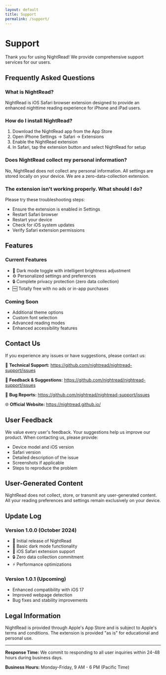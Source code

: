 ```yaml
---
layout: default
title: Support
permalink: /support/
---
```


# Support

Thank you for using NightRead! We provide comprehensive support services for our users.

## Frequently Asked Questions

### What is NightRead?
NightRead is iOS Safari browser extension designed to provide an enhanced nighttime reading experience for iPhone and iPad users.

### How do I install NightRead?
1. Download the NightRead app from the App Store
2. Open iPhone Settings → Safari → Extensions
3. Enable the NightRead extension
4. In Safari, tap the extension button and select NightRead for setup

### Does NightRead collect my personal information?
No, NightRead does not collect any personal information. All settings are stored locally on your device. We are a zero-data-collection extension.

### The extension isn't working properly. What should I do?
Please try these troubleshooting steps:
- Ensure the extension is enabled in Settings
- Restart Safari browser
- Restart your device
- Check for iOS system updates
- Verify Safari extension permissions

## Features

### Current Features
- 🌙 Dark mode toggle with intelligent brightness adjustment
- ⚙️ Personalized settings and preferences
- 🔒 Complete privacy protection (zero data collection)
- 🆓 Totally free with no ads or in-app purchases

### Coming Soon
- Additional theme options
- Custom font selection
- Advanced reading modes
- Enhanced accessibility features

## Contact Us

If you experience any issues or have suggestions, please contact us:

📧 **Technical Support:** https://github.com/nightread/nightread-support/issues

💬 **Feedback & Suggestions:** https://github.com/nightread/nightread-support/issues

🐛 **Bug Reports:** https://github.com/nightread/nightread-support/issues

🌐 **Official Website:** https://nightread.github.io/

## User Feedback

We value every user's feedback. Your suggestions help us improve our product. When contacting us, please provide:

- Device model and iOS version
- Safari version
- Detailed description of the issue
- Screenshots if applicable
- Steps to reproduce the problem

## User-Generated Content

NightRead does not collect, store, or transmit any user-generated content. All your reading preferences and settings remain exclusively on your device.

## Update Log

### Version 1.0.0 (October 2024)
- 🎉 Initial release of NightRead
- 🌙 Basic dark mode functionality
- 📱 iOS Safari extension support
- 🔒 Zero data collection commitment
- ⚡ Performance optimizations

### Version 1.0.1 (Upcoming)
- Enhanced compatibility with iOS 17
- Improved webpage detection
- Bug fixes and stability improvements

## Legal Information

NightRead is provided through Apple's App Store and is subject to Apple's terms and conditions. The extension is provided "as is" for educational and personal use.

---

**Response Time:** We commit to responding to all user inquiries within 24-48 hours during business days.

**Business Hours:** Monday-Friday, 9 AM - 6 PM (Pacific Time)